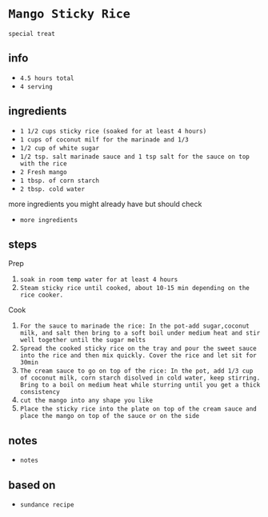 # `Mango Sticky Rice`

`special treat`

## info

* `4.5 hours total`
* `4 serving`

## ingredients

* `1 1/2 cups sticky rice (soaked for at least 4 hours)`
* `1 cups of coconut milf for the marinade and 1/3`
* `1/2 cup of white sugar`
* `1/2 tsp. salt marinade sauce and 1 tsp salt for the sauce on top with the rice`
* `2 Fresh mango`
* `1 tbsp. of corn starch`
* `2 tbsp. cold water`

more ingredients you might already have but should check

* `more ingredients`

## steps

Prep

1. `soak in room temp water for at least 4 hours`
2. `Steam sticky rice until cooked, about 10-15 min depending on the rice cooker.`

Cook

1. `For the sauce to marinade the rice: In the pot-add sugar,coconut milk, and salt then bring to a soft boil under medium heat and stir well together until the sugar melts`
2. `Spread the cooked sticky rice on the tray and pour the sweet sauce into the rice and then mix quickly. Cover the rice and let sit for 30min`
3. `The cream sauce to go on top of the rice: In the pot, add 1/3 cup of coconut milk, corn starch disolved in cold water, keep stirring. Bring to a boil on medium heat while sturring until you get a thick consistency`
4. `cut the mango into any shape you like`
5. `Place the sticky rice into the plate on top of the cream sauce and place the mango on top of the sauce or on the side`

## notes

* `notes`

## based on

* `sundance recipe`
